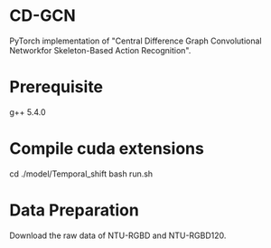 # CD-GCN
PyTorch implementation of "Central Difference Graph Convolutional Networkfor Skeleton-Based Action Recognition".

# Prerequisite
g++ 5.4.0

# Compile cuda extensions
cd ./model/Temporal_shift
bash run.sh

# Data Preparation
Download the raw data of NTU-RGBD and NTU-RGBD120. 
